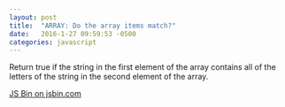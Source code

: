 ```yaml
---
layout: post
title:  "ARRAY: Do the array items match?"
date:   2016-1-27 09:59:53 -0500
categories: javascript
---
```


Return true if the string in the first element of the array contains all of the letters of the string in the second element of the array.

<a class="jsbin-embed" href="http://jsbin.com/buyepujipe/embed?js,console">JS Bin on jsbin.com</a><script src="http://static.jsbin.com/js/embed.min.js?3.35.9"></script>
